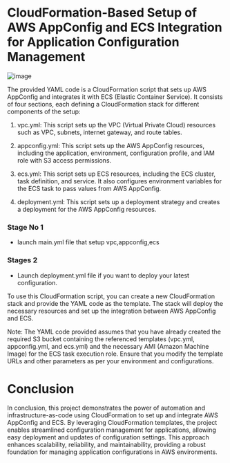 # CloudFormation-Based Setup of AWS AppConfig and ECS Integration for Application Configuration Management


![image](https://github.com/caxsolindia/Cloudformation-AppConfig-ECS-Demo/assets/115705180/73b0842a-86c8-46e2-ad73-675b6ad1ec83)


The provided YAML code is a CloudFormation script that sets up AWS AppConfig and integrates it with ECS (Elastic Container Service). It consists of four sections, each defining a CloudFormation stack for different components of the setup:

1. vpc.yml: This script sets up the VPC (Virtual Private Cloud) resources such as VPC, subnets, internet gateway, and route tables.

2. appconfig.yml: This script sets up the AWS AppConfig resources, including the application, environment, configuration profile, and IAM role with S3 access permissions.

3. ecs.yml: This script sets up ECS resources, including the ECS cluster, task definition, and service. It also configures environment variables for the ECS task to pass values from AWS AppConfig.

4. deployment.yml: This script sets up a deployment strategy and creates a deployment for the AWS AppConfig resources.

### Stage No 1
- launch main.yml file that setup vpc,appconfig,ecs 

### Stages 2 
- Launch deployment.yml file if you want to deploy your latest configuration. 

To use this CloudFormation script, you can create a new CloudFormation stack and provide the YAML code as the template. The stack will deploy the necessary resources and set up the integration between AWS AppConfig and ECS.

Note: The YAML code provided assumes that you have already created the required S3 bucket containing the referenced templates (vpc.yml, appconfig.yml, and ecs.yml) and the necessary AMI (Amazon Machine Image) for the ECS task execution role. Ensure that you modify the template URLs and other parameters as per your environment and configurations.

# Conclusion

In conclusion, this project demonstrates the power of automation and infrastructure-as-code using CloudFormation to set up and integrate AWS AppConfig and ECS. By leveraging CloudFormation templates, the project enables streamlined configuration management for applications, allowing easy deployment and updates of configuration settings. This approach enhances scalability, reliability, and maintainability, providing a robust foundation for managing application configurations in AWS environments.
